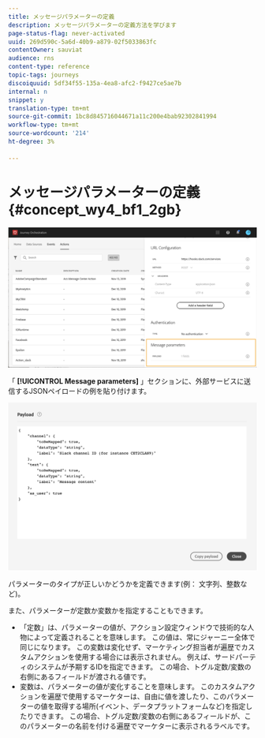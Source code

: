 ```yaml
---
title: メッセージパラメーターの定義
description: メッセージパラメーターの定義方法を学びます
page-status-flag: never-activated
uuid: 269d590c-5a6d-40b9-a879-02f5033863fc
contentOwner: sauviat
audience: rns
content-type: reference
topic-tags: journeys
discoiquuid: 5df34f55-135a-4ea8-afc2-f9427ce5ae7b
internal: n
snippet: y
translation-type: tm+mt
source-git-commit: 1bc8d845716044671a11c200e4bab92302841994
workflow-type: tm+mt
source-wordcount: '214'
ht-degree: 3%

---
```



# メッセージパラメーターの定義 {#concept_wy4_bf1_2gb}

![](../assets/messageparameterssection.png)

「 **[!UICONTROL Message parameters]** 」セクションに、外部サービスに送信するJSONペイロードの例を貼り付けます。


![](../assets/customactionpayloadmessage.png)

パラメーターのタイプが正しいかどうかを定義できます(例： 文字列、整数など)。

また、パラメーターが定数か変数かを指定することもできます。

* 「定数」は、パラメーターの値が、アクション設定ウィンドウで技術的な人物によって定義されることを意味します。 この値は、常にジャーニー全体で同じになります。 この変数は変化せず、マーケティング担当者が遍歴でカスタムアクションを使用する場合には表示されません。 例えば、サードパーティのシステムが予期するIDを指定できます。 この場合、トグル定数/変数の右側にあるフィールドが渡される値です。
* 変数は、パラメーターの値が変化することを意味します。 このカスタムアクションを遍歴で使用するマーケターは、自由に値を渡したり、このパラメーターの値を取得する場所(イベント、データプラットフォームなど)を指定したりできます。 この場合、トグル定数/変数の右側にあるフィールドが、このパラメーターの名前を付ける遍歴でマーケターに表示されるラベルです。
